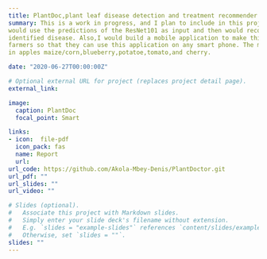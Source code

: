 ```yaml
---
title: PlantDoc,plant leaf disease detection and treatment recommender.
summary: This is a work in progress, and I plan to include in this projecta recommendation system that
would use the predictions of the ResNet101 as input and then would recommend treatment options for the
identified disease. Also,I would build a mobile application to make this model easily accessible to 
farmers so that they can use this application on any smart phone. The model currently identify some diseases
in apples maize/corn,blueberry,potatoe,tomato,and cherry.

date: "2020-06-27T00:00:00Z"

# Optional external URL for project (replaces project detail page).
external_link:  

image:
  caption: PlantDoc
  focal_point: Smart

links:
- icon:  file-pdf
  icon_pack: fas
  name: Report
  url: 
url_code: https://github.com/Akola-Mbey-Denis/PlantDoctor.git
url_pdf: ""
url_slides: ""
url_video: ""

# Slides (optional).
#   Associate this project with Markdown slides.
#   Simply enter your slide deck's filename without extension.
#   E.g. `slides = "example-slides"` references `content/slides/example-slides.md`.
#   Otherwise, set `slides = ""`.
slides: ""
---
```

